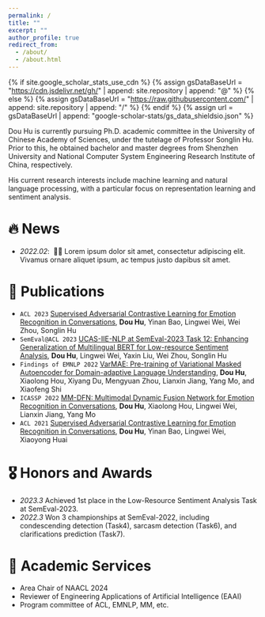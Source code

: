 ```yaml
---
permalink: /
title: ""
excerpt: ""
author_profile: true
redirect_from: 
  - /about/
  - /about.html
---
```


{% if site.google_scholar_stats_use_cdn %}
{% assign gsDataBaseUrl = "https://cdn.jsdelivr.net/gh/" | append: site.repository | append: "@" %}
{% else %}
{% assign gsDataBaseUrl = "https://raw.githubusercontent.com/" | append: site.repository | append: "/" %}
{% endif %}
{% assign url = gsDataBaseUrl | append: "google-scholar-stats/gs_data_shieldsio.json" %}

<span class='anchor' id='about-me'></span>

Dou Hu is currently pursuing Ph.D. academic committee in the University of Chinese Academy of Sciences, under the tutelage of Professor Songlin Hu. 
Prior to this, he obtained bachelor and master degrees from Shenzhen University and National Computer System Engineering Research Institute of China, respectively. 

His current research interests include machine learning and natural language processing, with a particular focus on representation learning and sentiment analysis. 


# 🔥 News
- *2022.02*: &nbsp;🎉🎉 Lorem ipsum dolor sit amet, consectetur adipiscing elit. Vivamus ornare aliquet ipsum, ac tempus justo dapibus sit amet. 


# 📝 Publications
- ``ACL 2023`` [Supervised Adversarial Contrastive Learning for Emotion Recognition in Conversations](https://aclanthology.org/2023.acl-long.606.pdf), **Dou Hu**, Yinan Bao, Lingwei Wei, Wei Zhou, Songlin Hu
- ``SemEval@ACL 2023`` [UCAS-IIE-NLP at SemEval-2023 Task 12: Enhancing Generalization of Multilingual BERT for Low-resource Sentiment Analysis](https://aclanthology.org/2023.semeval-1.255.pdf), **Dou Hu**, Lingwei Wei, Yaxin Liu, Wei Zhou, Songlin Hu
- ``Findings of EMNLP 2022`` [VarMAE: Pre-training of Variational Masked Autoencoder for Domain-adaptive Language Understanding](https://aclanthology.org/2022.findings-emnlp.468.pdf), **Dou Hu**, Xiaolong Hou, Xiyang Du, Mengyuan Zhou, Lianxin Jiang, Yang Mo, and Xiaofeng Shi
- ``ICASSP 2022`` [MM-DFN: Multimodal Dynamic Fusion Network for Emotion Recognition in Conversations](https://arxiv.org/pdf/2203.02385.pdf), **Dou Hu**, Xiaolong Hou, Lingwei Wei, Lianxin Jiang, Yang Mo
- ``ACL 2021`` [Supervised Adversarial Contrastive Learning for Emotion Recognition in Conversations](https://aclanthology.org/2021.acl-long.547.pdf), **Dou Hu**, Yinan Bao, Lingwei Wei, Xiaoyong Huai


# 🎖 Honors and Awards
- *2023.3* Achieved 1st place in the Low-Resource Sentiment Analysis Task at SemEval-2023.
- *2022.3* Won 3 championships at SemEval-2022, including condescending detection (Task4), sarcasm detection (Task6), and clarifications prediction (Task7).

# 💬 Academic Services
- Area Chair of NAACL 2024
- Reviewer of Engineering Applications of Artificial Intelligence (EAAI)
- Program committee of ACL, EMNLP, MM, etc.
